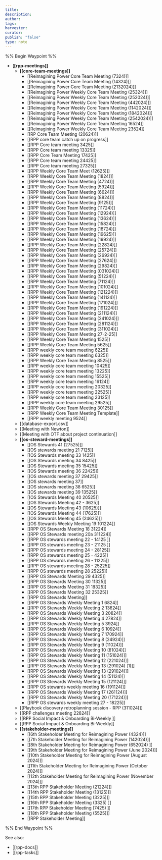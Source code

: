 ```yaml
---
title: 
description: 
author: 
tags: 
harvester: 
curator: 
publish: "false"
type: note
---
```

%% Begin Waypoint %%
- **[[rpp-meetings]]**
  - **[[core-team-meetings]]**
    - [[Reimagining Power Core Team Meeting (7324)]]
    - [[Reimagining Power Core Team Meeting (14324)]]
    - [[Reimagining Power Core Team Meeting (2132024)]]
    - [[Reimagining Power Weekly Core Team Meeting (25324)]]
    - [[Reimagining Power Weekly Core Team Meeting (252024)]]
    - [[Reimagining Power Weekly Core Team Meeting (442024)]]
    - [[Reimagining Power Weekly Core Team Meeting (1142024)]]
    - [[Reimagining Power Weekly Core Team Meeting (1842024)]]
    - [[Reimagining Power Weekly Core Team Meeting (2542024)]]
    - [[Reimagining Power Weekly Core Team Meeting 16524]]
    - [[Reimagining Power Weekly Core Team Meeting 23524]]
    - [[RP Core Team Meeting (20624)]]
    - [[RPP core team catch up on progress]]
    - [[RPP Core team meeting 3425]]
    - [[RPP Core team meeting 13325]]
    - [[RPP Core Team Meeting 17425]]
    - [[RPP Core team meeting 24425]]
    - [[RPP Core team meeting 27325]]
    - [[RPP Weekly Core Team Meet (12625)]]
    - [[RPP Weekly Core Team Meeting (1824)]]
    - [[RPP Weekly Core Team Meeting (4724)]]
    - [[RPP Weekly Core Team Meeting (5924)]]
    - [[RPP Weekly Core Team Meeting (6624)]]
    - [[RPP Weekly Core Team Meeting (8824)]]
    - [[RPP Weekly Core Team Meeting (9125)]]
    - [[RPP Weekly Core Team Meeting (11724)]]
    - [[RPP Weekly Core Team Meeting (12924)]]
    - [[RPP Weekly Core Team Meeting (13624)]]
    - [[RPP Weekly Core Team Meeting (15824)]]
    - [[RPP Weekly Core Team Meeting (18724)]]
    - [[RPP Weekly Core Team Meeting (19625)]]
    - [[RPP Weekly Core Team Meeting (19924)]]
    - [[RPP Weekly Core Team Meeting (22824)]]
    - [[RPP Weekly Core Team Meeting (25724)]]
    - [[RPP Weekly Core Team Meeting (26924)]]
    - [[RPP Weekly Core Team Meeting (27624)]]
    - [[RPP Weekly Core Team Meeting (29824)]]
    - [[RPP Weekly Core Team Meeting (031024)]]
    - [[RPP Weekly Core Team Meeting (51224)]]
    - [[RPP Weekly Core Team Meeting (71124)]]
    - [[RPP Weekly Core Team Meeting (101024)]]
    - [[RPP Weekly Core Team Meeting (121224)]]
    - [[RPP Weekly Core Team Meeting (141124)]]
    - [[RPP Weekly Core Team Meeting (171024)]]
    - [[RPP Weekly Core Team Meeting (191224)]]
    - [[RPP Weekly Core Team Meeting (211124)]]
    - [[RPP Weekly Core Team Meeting (241024)]]
    - [[RPP Weekly Core Team Meeting (281124)]]
    - [[RPP Weekly Core Team Meeting (311024)]]
    - [[RPP Weekly Core Team Meeting 27-2-25]]
    - [[RPP Weekly Core Team Meeting 1525]]
    - [[RPP Weekly Core Team Meeting 5625]]
    - [[RPP weekly core team meeting 6225]]
    - [[RPP weekly core team meeting 6325]]
    - [[RPP Weekly Core Team Meeting 8525]]
    - [[RPP weekly core team meeting 10425]]
    - [[RPP weekly core team meeting 13225]]
    - [[RPP weekly core team meeting 15525]]
    - [[RPP weekly core team meeting 16124]]
    - [[RPP weekly core team meeting 20325]]
    - [[RPP weekly core team meeting 22525]]
    - [[RPP weekly core team meeting 23125]]
    - [[RPP weekly core team meeting 29525]]
    - [[RPP Weekly Core Team Meeting 30125]]
    - [[RPP Weekly Core Team Meeting Template]]
    - [[RPP weekly meeting 9524]]
  - [[database-export.csv]]
  - [[Meeting with Newton]]
  - [[Meeting with OTF about project continuation]]
  - **[[os-steward-meetings]]**
    - [[OS Stewards 41 (27525)]]
    - [[OS stewards meeting 21 7125]]
    - [[OS Stewards meeting 33 1425]]
    - [[OS Stewards meeting 34 8425]]
    - [[OS Stewards meeting 35 15425]]
    - [[OS Stewards meeting 36 22425]]
    - [[OS stewards meeting 37 29425]]
    - [[OS stewards meeting 37]]
    - [[OS stewards meeting 38 6525]]
    - [[OS stewards meeting 39 13525]]
    - [[OS Stewards Meeting 40 20525]]
    - [[OS Stewards Meeting 42 - 3625]]
    - [[OS Stewards Meeting 43 (10625)]]
    - [[OS Stewards Meeting 44 (17625)]]
    - [[OS Stewards Meeting 45 (24625)]]
    - [[OS Stewards Weekly Meeting 19 101224]]
    - [[RPP OS Stewards Meeting 18 31224]]
    - [[RPP OS Stewards meeting 20a 311224]]
    - [[RPP OS stewards meeting 22 - 14125 ]]
    - [[RPP OS stewards meeting 23 - 21125 ]]
    - [[RPP OS stewards meeting 24 - 28125]]
    - [[RPP OS stewards meeting 25 - 4225]]
    - [[RPP OS stewards meeting 26 - 11225]]
    - [[RPP OS stewards meeting 28 - 25225]]
    - [[RPP OS stewards meeting 28 25225]]
    - [[RPP OS Stewards Meeting 29 4325]]
    - [[RPP OS Stewards Meeting 30 11325]]
    - [[RPP OS Stewards Meeting 31 18325]]
    - [[RPP OS Stewards Meeting 32 25325]]
    - [[RPP OS Stewards Meeting]]
    - [[RPP OS Stewards Weekly Meeting 1 6824]]
    - [[RPP OS Stewards Weekly Meeting 2 13824]]
    - [[RPP OS Stewards Weekly Meeting 3  20824]]
    - [[RPP OS Stewards Weekly Meeting 4 27824]]
    - [[RPP OS Stewards Weekly Meeting 5 3924]]
    - [[RPP OS Stewards Weekly Meeting 6 10924]]
    - [[RPP OS Stewards Weekly Meeting 7 170924]]
    - [[RPP OS Stewards Weekly Meeting 8 (24924)]]
    - [[RPP OS Stewards Weekly Meeting 9 (11024)]]
    - [[RPP OS Stewards Weekly Meeting 10 (81024)]]
    - [[RPP OS Stewards Weekly Meeting 11 (151024)]]
    - [[RPP OS Stewards Weekly Meeting 12 (221024)]]
    - [[RPP OS Stewards Weekly Meeting 13 (291024) (1)]]
    - [[RPP OS Stewards Weekly Meeting 13 (291024)]]
    - [[RPP OS Stewards Weekly Meeting 14 (51124)]]
    - [[RPP OS Stewards Weekly Meeting 15 (121124)]]
    - [[RPP OS stewards weekly meeting 16 (191124)]]
    - [[RPP OS Stewards Weekly Meeting 17 (261124)]]
    - [[RPP OS Stewards Weekly Meeting 20 (171224)]]
    - [[RPP OS stewards weekly meeting 27 - 18225]]
  - [[Playbook discovery retroplanning session - RPP (311024)]]
  - [[RPP challenges meeting 22824]]
  - [[RPP Social Impact & Onboarding Bi-Weekly ]]
  - [[RPP Social Impact & Onboarding Bi-Weekly]]
  - **[[stakeholder-meetings]]**
    - [[6th Stakeholder Meeting for Reimagining Power (4324)]]
    - [[7th Stakeholder Meeting for Reimagining Power (142024)]]
    - [[8th Stakeholder Meeting for Reimagining Power (652024) ]]
    - [[9th Stakeholder Meeting for Reimagining Power (June 2024)]]
    - [[10th Stakeholder Meeting for Reimagining Power (August 2024)]]
    - [[11th Stakeholder Meeting for Reimagining Power (October 2024)]]
    - [[12th Stakeholder Meeting for Reimagining Power (November 2024)]]
    - [[13th RPP Stakeholder Meeting (21224)]]
    - [[14th RPP Stakeholder Meeting (13125)]]
    - [[15th RPP Stakeholder Meeting (3225)]]
    - [[16th RPP Stakeholder Meeting (3325) ]]
    - [[17th RPP Stakeholder Meeting (7425)  ]]
    - [[18th RPP Stakeholder Meeting (5525)]]
    - [[RPP Stakeholder Meeting]]

%% End Waypoint %%

See also: 
- [[rpp-docs]]
- [[rpp-tasks]]